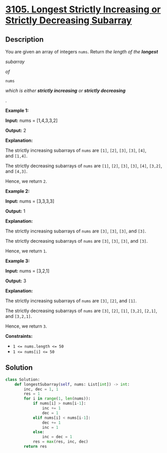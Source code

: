 # [3105. Longest Strictly Increasing or Strictly Decreasing Subarray](https://leetcode.com/problems/longest-strictly-increasing-or-strictly-decreasing-subarray/description/?envType=daily-question&envId=2025-02-03)

## Description

You are given an array of integers `nums`. Return *the length of the **longest***

*subarray*

*of*

```
nums
```

*which is either **strictly increasing** or **strictly decreasing***

.

**Example 1:**

**Input:** nums = [1,4,3,3,2]

**Output:** 2

**Explanation:**

The strictly increasing subarrays of `nums` are `[1]`, `[2]`, `[3]`, `[3]`, `[4]`, and `[1,4]`.

The strictly decreasing subarrays of `nums` are `[1]`, `[2]`, `[3]`, `[3]`, `[4]`, `[3,2]`, and `[4,3]`.

Hence, we return `2`.

**Example 2:**

**Input:** nums = [3,3,3,3]

**Output:** 1

**Explanation:**

The strictly increasing subarrays of `nums` are `[3]`, `[3]`, `[3]`, and `[3]`.

The strictly decreasing subarrays of `nums` are `[3]`, `[3]`, `[3]`, and `[3]`.

Hence, we return `1`.

**Example 3:**

**Input:** nums = [3,2,1]

**Output:** 3

**Explanation:**

The strictly increasing subarrays of `nums` are `[3]`, `[2]`, and `[1]`.

The strictly decreasing subarrays of `nums` are `[3]`, `[2]`, `[1]`, `[3,2]`, `[2,1]`, and `[3,2,1]`.

Hence, we return `3`.

**Constraints:**

- `1 <= nums.length <= 50`
- `1 <= nums[i] <= 50`

## Solution

```python
class Solution:
    def longestSubarray(self, nums: List[int]) -> int:
        inc, dec = 1, 1
        res = 1
        for i in range(1, len(nums)):
            if nums[i] > nums[i-1]:
                inc += 1
                dec = 1
            elif nums[i] < nums[i-1]:
                dec += 1
                inc = 1
            else:
                inc = dec = 1
            res = max(res, inc, dec)
        return res
```